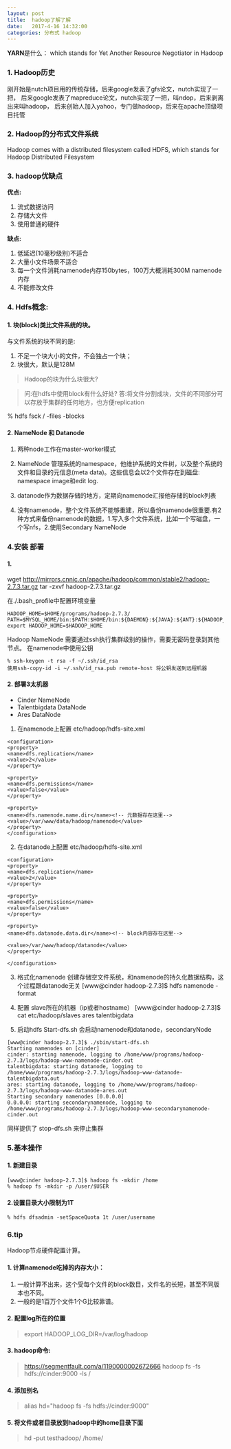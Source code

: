 ```yaml
---
layout: post
title:  hadoop了解了解
date:   2017-4-16 14:32:00
categories: 分布式 hadoop
---
```


**YARN**是什么： which stands for Yet Another Resource Negotiator in Hadoop

### 1. Hadoop历史
刚开始是nutch项目用的传统存储，后来google发表了gfs论文，nutch实现了一把，
后来google发表了mapreduce论文，nutch实现了一把，叫ndop，后来剥离出来叫hadoop，
后来创始人加入yahoo，专门做hadoop，后来在apache顶级项目托管

### 2. Hadoop的分布式文件系统
Hadoop comes with a distributed filesystem called HDFS, which stands for Hadoop
Distributed Filesystem

### 3. hadoop优缺点
**优点:**
1. 流式数据访问
2. 存储大文件
3. 使用普通的硬件

**缺点:**
1. 低延迟(10毫秒级别)不适合
2. 大量小文件场景不适合 
3. 每一个文件消耗namenode内存150bytes，100万大概消耗300M namenode内存
4. 不能修改文件

### 4. Hdfs概念:
#### 1. 块(block)类比文件系统的块。
与文件系统的块不同的是:
1. 不足一个块大小的文件，不会独占一个块；
2. 块很大，默认是128M
>Hadoop的块为什么块很大?

>问:在hdfs中使用block有什么好处? 
>答:将文件分割成块，文件的不同部分可以存放于集群的任何地方，也方便replication

% hdfs fsck / -files -blocks

#### 2. NameNode 和 Datanode
1. 两种node工作在master-worker模式
2. NameNode 管理系统的namespace，他维护系统的文件树，以及整个系统的文件和目录的元信息(meta data)。这些信息会以2个文件存在到磁盘: namespace image和edit log.

3. datanode作为数据存储的地方，定期向namenode汇报他存储的block列表
4. 没有namenode，整个文件系统不能够重建，所以备份namenode很重要.有2种方式来备份namenode的数据，1.写入多个文件系统，比如一个写磁盘，一个写nfs，2.使用Secondary NameNode




### 4.安装 部署

#### 1.
wget http://mirrors.cnnic.cn/apache/hadoop/common/stable2/hadoop-2.7.3.tar.gz
tar -zxvf hadoop-2.7.3.tar.gz 

在./.bash_profile中配置环境变量
```
HADOOP_HOME=$HOME/programs/hadoop-2.7.3/
PATH=$MYSQL_HOME/bin:$PATH:$HOME/bin:${DAEMON}:${JAVA}:${ANT}:${HADOOP_HOME}/bin
export HADOOP_HOME=$HADOOP_HOME
```

Hadoop NameNode 需要通过ssh执行集群级别的操作，需要无密码登录到其他节点。
在namenode中使用公钥
```
% ssh-keygen -t rsa -f ~/.ssh/id_rsa
使用ssh-copy-id -i ~/.ssh/id_rsa.pub remote-host 将公钥发送到远程机器
```

#### 2. 部署3太机器
* Cinder             NameNode
* Talentbigdata  DataNode
* Ares                DataNode

1. 在namenode上配置 etc/hadoop/hdfs-site.xml 

```
<configuration>
<property>
<name>dfs.replication</name>
<value>2</value>
</property>

<property>
<name>dfs.permissions</name>
<value>false</value>
</property>

<property>
<name>dfs.namenode.name.dir</name><!-- 元数据存在这里-->
<value>/var/www/data/hadoop/namenode</value>
</property>
</configuration>
```

2. 在datanode上配置 etc/hadoop/hdfs-site.xml 

```
<configuration>
<property>
<name>dfs.replication</name>
<value>2</value>
</property>

<property>
<name>dfs.permissions</name>
<value>false</value>
</property>

<property>
<name>dfs.datanode.data.dir</name><!-- block内容存在这里-->

<value>/var/www/hadoop/datanode</value>
</property>

</configuration>

```

3. 格式化namenode 创建存储空文件系统，和namenode的持久化数据结构，这个过程跟datanode无关
[www@cinder hadoop-2.7.3]$ hdfs namenode -format

4. 配置 slave所在的机器（ip或者hostname）
[www@cinder hadoop-2.7.3]$ cat etc/hadoop/slaves
ares
talentbigdata

5. 启动hdfs
Start-dfs.sh 会启动namenode和datanode，secondaryNode

```
[www@cinder hadoop-2.7.3]$ ./sbin/start-dfs.sh
Starting namenodes on [cinder]
cinder: starting namenode, logging to /home/www/programs/hadoop-2.7.3/logs/hadoop-www-namenode-cinder.out
talentbigdata: starting datanode, logging to /home/www/programs/hadoop-2.7.3/logs/hadoop-www-datanode-talentbigdata.out
ares: starting datanode, logging to /home/www/programs/hadoop-2.7.3/logs/hadoop-www-datanode-ares.out
Starting secondary namenodes [0.0.0.0]
0.0.0.0: starting secondarynamenode, logging to /home/www/programs/hadoop-2.7.3/logs/hadoop-www-secondarynamenode-cinder.out

```


同样提供了 stop-dfs.sh 来停止集群

### 5.基本操作
#### 1. 新建目录

```
[www@cinder hadoop-2.7.3]$ hadoop fs -mkdir /home
% hadoop fs -mkdir -p /user/$USER
```

#### 2.设置目录大小限制为1T

```
% hdfs dfsadmin -setSpaceQuota 1t /user/username
```



### 6.tip
Hadoop节点硬件配置计算。

#### 1. 计算namenode吃掉的内存大小：
1. 一般计算不出来，这个受每个文件的block数目，文件名的长短，甚至不同版本也不同。
2. 一般的是1百万个文件1个G比较靠谱。

#### 2. 配置log所在的位置
>export HADOOP_LOG_DIR=/var/log/hadoop

#### 3. hadoop命令:
>https://segmentfault.com/a/1190000002672666
>hadoop fs -fs hdfs://cinder:9000  -ls /

#### 4. 添加别名
>alias hd="hadoop fs -fs hdfs://cinder:9000"

#### 5. 将文件或者目录放到hadoop中的home目录下面
>hd -put testhadoop/  /home/
